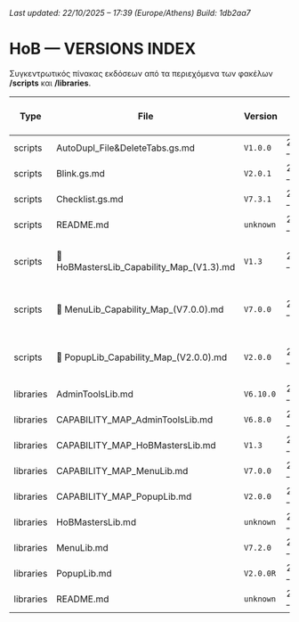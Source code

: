 *Last updated: 22/10/2025 – 17:39 (Europe/Athens)*
*Build: 1db2aa7*

# HoB — VERSIONS INDEX

Συγκεντρωτικός πίνακας εκδόσεων από τα περιεχόμενα των φακέλων **/scripts** και **/libraries**.

| Type | File | Version | Last change (Athens) | Build | Path |
|---|---|---|---|---|---|
| scripts | AutoDupl_File&DeleteTabs.gs.md | `V1.0.0` | 22/10/2025 – 17:38 | `ace06ad` | [scripts/AutoDupl_File&DeleteTabs.gs.md](/scripts/AutoDupl_File&DeleteTabs.gs.md) |
| scripts | Blink.gs.md | `V2.0.1` | 22/10/2025 – 17:38 | `ace06ad` | [scripts/Blink.gs.md](/scripts/Blink.gs.md) |
| scripts | Checklist.gs.md | `V7.3.1` | 22/10/2025 – 17:38 | `ace06ad` | [scripts/Checklist.gs.md](/scripts/Checklist.gs.md) |
| scripts | README.md | `unknown` | 22/10/2025 – 17:38 | `ace06ad` | [scripts/README.md](/scripts/README.md) |
| scripts | 🧩 HoBMastersLib_Capability_Map_(V1.3).md | `V1.3` | 22/10/2025 – 17:38 | `ace06ad` | [scripts/🧩 HoBMastersLib_Capability_Map_(V1.3).md](/scripts/🧩 HoBMastersLib_Capability_Map_(V1.3).md) |
| scripts | 🧩 MenuLib_Capability_Map_(V7.0.0).md | `V7.0.0` | 22/10/2025 – 17:38 | `ace06ad` | [scripts/🧩 MenuLib_Capability_Map_(V7.0.0).md](/scripts/🧩 MenuLib_Capability_Map_(V7.0.0).md) |
| scripts | 🧩 PopupLib_Capability_Map_(V2.0.0).md | `V2.0.0` | 22/10/2025 – 17:38 | `ace06ad` | [scripts/🧩 PopupLib_Capability_Map_(V2.0.0).md](/scripts/🧩 PopupLib_Capability_Map_(V2.0.0).md) |
| libraries | AdminToolsLib.md | `V6.10.0` | 22/10/2025 – 17:38 | `1db2aa7` | [libraries/AdminToolsLib.md](/libraries/AdminToolsLib.md) |
| libraries | CAPABILITY_MAP_AdminToolsLib.md | `V6.8.0` | 22/10/2025 – 17:38 | `ace06ad` | [libraries/CAPABILITY_MAP_AdminToolsLib.md](/libraries/CAPABILITY_MAP_AdminToolsLib.md) |
| libraries | CAPABILITY_MAP_HoBMastersLib.md | `V1.3` | 22/10/2025 – 17:38 | `ace06ad` | [libraries/CAPABILITY_MAP_HoBMastersLib.md](/libraries/CAPABILITY_MAP_HoBMastersLib.md) |
| libraries | CAPABILITY_MAP_MenuLib.md | `V7.0.0` | 22/10/2025 – 17:38 | `ace06ad` | [libraries/CAPABILITY_MAP_MenuLib.md](/libraries/CAPABILITY_MAP_MenuLib.md) |
| libraries | CAPABILITY_MAP_PopupLib.md | `V2.0.0` | 22/10/2025 – 17:38 | `ace06ad` | [libraries/CAPABILITY_MAP_PopupLib.md](/libraries/CAPABILITY_MAP_PopupLib.md) |
| libraries | HoBMastersLib.md | `unknown` | 22/10/2025 – 17:38 | `ace06ad` | [libraries/HoBMastersLib.md](/libraries/HoBMastersLib.md) |
| libraries | MenuLib.md | `V7.2.0` | 22/10/2025 – 17:38 | `ace06ad` | [libraries/MenuLib.md](/libraries/MenuLib.md) |
| libraries | PopupLib.md | `V2.0.0R` | 22/10/2025 – 17:38 | `ace06ad` | [libraries/PopupLib.md](/libraries/PopupLib.md) |
| libraries | README.md | `unknown` | 22/10/2025 – 17:38 | `ace06ad` | [libraries/README.md](/libraries/README.md) |